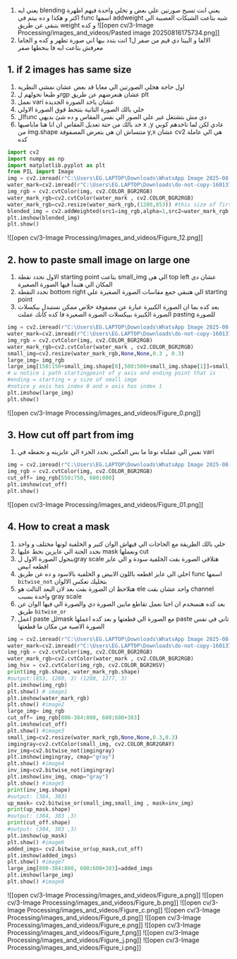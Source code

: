 1. يعني ايه blending يعني انت تسيح صورتين علي بعض و تخلي واحدة فيهم اظهرة اكتر و هكذا و ده بيتم في func اسمها addweight  شبه بتاعت الشبكات العصبية الي بتبقي عن طريق weight و كده   ![[open cv/3-Image Processing/images_and_videos/Pasted image 20250816175734.png]]
2. الالفا و البيتا دي قيم من صفر ل1 انت بتدد بيها اني صورة تظهر و كده و الجاما معرفش بتاعت ايه فا بنحطها صفر
## 1. if 2 images has same size
1. اول حاجة هخلي الصورتين الي معايا قد بعض عشان نمشي النظرية
2. و طبعا نحولهم لrgp  عشان هنعرضهم عن طريق plt 
3. نعمل vari  عشان ياخد الصورة الجديدة 
4. خلي بالك الصورة التانية بتتحط فوق الصورة الاولي
5. الfunc   دي مش بتشتغل غير علي الصور الي نفس المقاس و ده شئ بديهي
6. خد بالك من حتة تعديل المقاس ان انا هنا ماباصيها x ,y  عادي لكن لما تاخدهم كوبي من img.shape متنساش ان هي بتعرض المصفوفة y,x  عشان cv2  هي الي عاملة كده
```python
import cv2
import numpy as np
import matplotlib.pyplot as plt
from PIL import Image
img = cv2.imread(r"C:\Users\EG.LAPTOP\Downloads\WhatsApp Image 2025-08-13 at 20.14.36_568770bd.jpg")
water_mark=cv2.imread(r"C:\Users\EG.LAPTOP\Downloads\do-not-copy-160137_1280.jpg")
img_rgb = cv2.cvtColor(img, cv2.COLOR_BGR2RGB)
water_mark_rgb=cv2.cvtColor(water_mark , cv2.COLOR_BGR2RGB)
water_mark_rgb=cv2.resize(water_mark_rgb,(1280,853)) #this size of first image
blended_img = cv2.addWeighted(src1=img_rgb,alpha=1,src2=water_mark_rgb,beta=0.2,gamma=0)
plt.imshow(blended_img)
plt.show()
```
![[open cv/3-Image Processing/images_and_videos/Figure_12.png]]
## 2. how to paste small image on large one
1. الاول نحدد نقطة starting point بتاعت small_img الي هي top left  عشان دي المكان الي هتبدأ فيها الصورة الصغيرة
2. نحدد النقطة bottom right  الي هتبقي جمع مقاسات الصورة الصغيرة علي starting point 
3. بعد كده بما ان الصورة الكبيرة عبارة عن مصفوفة خلاص ممكن نستبدل بيكسلات الصورة الكبيرة ببيكسلات الصورة الصغيرة فا كده كأنك عملت pasting للصورة
```python
img = cv2.imread(r"C:\Users\EG.LAPTOP\Downloads\WhatsApp Image 2025-08-13 at 20.14.36_568770bd.jpg")
water_mark=cv2.imread(r"C:\Users\EG.LAPTOP\Downloads\do-not-copy-160137_1280.jpg")
img_rgb = cv2.cvtColor(img, cv2.COLOR_BGR2RGB)
water_mark_rgb=cv2.cvtColor(water_mark , cv2.COLOR_BGR2RGB)
small_img=cv2.resize(water_mark_rgb,None,None,0.3 , 0.3)
large_img= img_rgb
large_img[150:150+small_img.shape[0],500:500+small_img.shape[1]]=small_img
# u notice i path startingpoint of y axis and ending point that is 
#ending = starting + y size of small imge
#notice y axis has index 0 and x axis has index 1
plt.imshow(large_img)
plt.show()
```
![[open cv/3-Image Processing/images_and_videos/Figure_0.png]]
## 3. How cut off part from img
1. نفس الي عملناه نوعا ما بس العكس نحدد الجزء الي عايزينه و نحفظه في vari 
```python
img = cv2.imread(r"C:\Users\EG.LAPTOP\Downloads\WhatsApp Image 2025-08-13 at 20.14.36_568770bd.jpg")
img_rgb = cv2.cvtColor(img, cv2.COLOR_BGR2RGB)
cut_off= img_rgb[550:750, 600:800]
plt.imshow(cut_off)
plt.show()
```
![[open cv/3-Image Processing/images_and_videos/Figure_01.png]]
## 4. How to creat a mask
1. خلي بالك الطريقة مع الحاجات الي فيهاش الوان كتير و الخلفية لونها مختلف و واحد 
2. نحدد الحتة الي عايزين نحط عليها mask  ونعملها cut
3. بنحول الصورة الاول لgray scale هتلاقي الصورة بقت الخلفية سودة و الي عايز اقطعه ابيض
4. اخلي الي عايز اقطعه باللون الابيض و الخلفية بالاسود و ده عن طريق func  اسمها `bitwise_not` بتخليك تعكس الالوان
5. هتلاحظ ان الصورة بقت بعد لان البعد التالت هو ele  واحد عشان بقت channel واحدة بسبب gray scale 
6. بعد كده هنسخدم ان احنا نعمل تقاطع مابين الصورة دي والصورة الي فيها الوان عن طريق `bitwise_or` 
7. اعمل paste للmask  مع الصورة الي قطعتها و بعد كده اعملها paste تاني  في نفس الصورة الاصية من مكان ما قطعتها
```python
img = cv2.imread(r"C:\Users\EG.LAPTOP\Downloads\WhatsApp Image 2025-08-13 at 20.14.36_568770bd.jpg")
water_mark=cv2.imread(r"C:\Users\EG.LAPTOP\Downloads\do-not-copy-160137_1280.jpg")
img_rgb = cv2.cvtColor(img, cv2.COLOR_BGR2RGB)
water_mark_rgb=cv2.cvtColor(water_mark , cv2.COLOR_BGR2RGB)
img_hsv = cv2.cvtColor(img_rgb, cv2.COLOR_BGR2HSV)
print(img_rgb.shape, water_mark_rgb.shape) 
#output:(853, 1280, 3) (1280, 1277, 3)
plt.imshow(img_rgb)
plt.show() # image1
plt.imshow(water_mark_rgb)
plt.show() #image2
large_img= img_rgb
cut_off= img_rgb[800-384:800, 600:600+383]
plt.imshow(cut_off)
plt.show() #image3
small_img=cv2.resize(water_mark_rgb,None,None,0.3,0.3)
imgingray=cv2.cvtColor(small_img, cv2.COLOR_BGR2GRAY)
inv_img=cv2.bitwise_not(imgingray)
plt.imshow(imgingray, cmap="gray")
plt.show() #image4
inv_img=cv2.bitwise_not(imgingray)
plt.imshow(inv_img, cmap="gray")
plt.show() #image5
print(inv_img.shape)
#output: (384, 383)
up_mask= cv2.bitwise_or(small_img,small_img , mask=inv_img)
print(up_mask.shape)
#output: (384, 383 ,3)
print(cut_off.shape)
#output: (384, 383 ,3)
plt.imshow(up_mask)
plt.show() #image6
added_imgs= cv2.bitwise_or(up_mask,cut_off)
plt.imshow(added_imgs)
plt.show() #image7
large_img[800-384:800, 600:600+383]=added_imgs
plt.imshow(large_img)
plt.show() #image8
```
![[open cv/3-Image Processing/images_and_videos/Figure_a.png]]
![[open cv/3-Image Processing/images_and_videos/Figure_b.png]]
![[open cv/3-Image Processing/images_and_videos/Figure_c.png]]
![[open cv/3-Image Processing/images_and_videos/Figure_d.png]]
![[open cv/3-Image Processing/images_and_videos/Figure_e.png]]
![[open cv/3-Image Processing/images_and_videos/Figure_f.png]]
![[open cv/3-Image Processing/images_and_videos/Figure_j.png]]
![[open cv/3-Image Processing/images_and_videos/Figure_i.png]]
